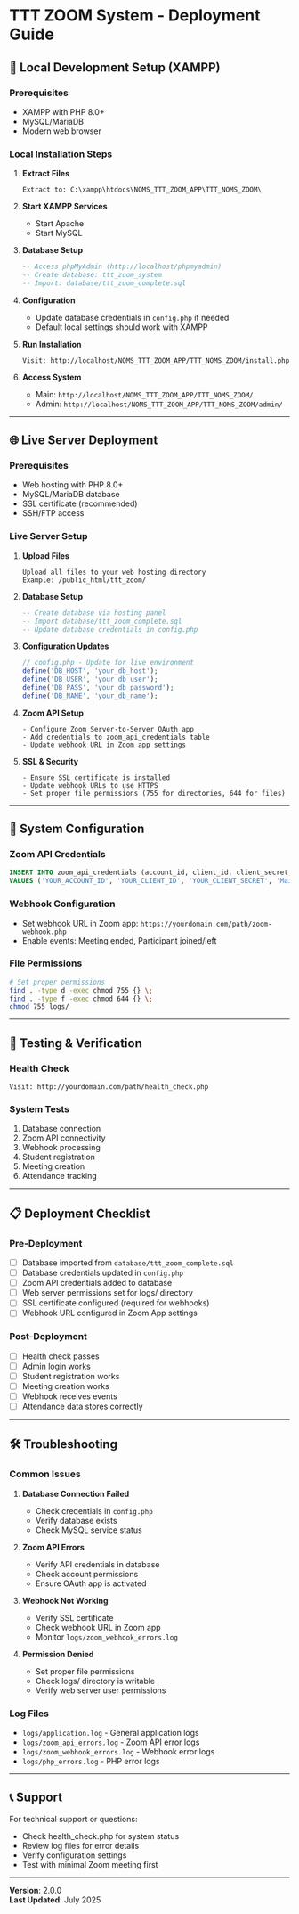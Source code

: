 # TTT ZOOM System - Deployment Guide

## 🚀 Local Development Setup (XAMPP)

### Prerequisites
- XAMPP with PHP 8.0+ 
- MySQL/MariaDB
- Modern web browser

### Local Installation Steps

1. **Extract Files**
   ```
   Extract to: C:\xampp\htdocs\NOMS_TTT_ZOOM_APP\TTT_NOMS_ZOOM\
   ```

2. **Start XAMPP Services**
   - Start Apache
   - Start MySQL

3. **Database Setup**
   ```sql
   -- Access phpMyAdmin (http://localhost/phpmyadmin)
   -- Create database: ttt_zoom_system
   -- Import: database/ttt_zoom_complete.sql
   ```

4. **Configuration**
   - Update database credentials in `config.php` if needed
   - Default local settings should work with XAMPP

5. **Run Installation**
   ```
   Visit: http://localhost/NOMS_TTT_ZOOM_APP/TTT_NOMS_ZOOM/install.php
   ```

6. **Access System**
   - Main: `http://localhost/NOMS_TTT_ZOOM_APP/TTT_NOMS_ZOOM/`
   - Admin: `http://localhost/NOMS_TTT_ZOOM_APP/TTT_NOMS_ZOOM/admin/`

---

## 🌐 Live Server Deployment

### Prerequisites
- Web hosting with PHP 8.0+
- MySQL/MariaDB database
- SSL certificate (recommended)
- SSH/FTP access

### Live Server Setup

1. **Upload Files**
   ```
   Upload all files to your web hosting directory
   Example: /public_html/ttt_zoom/
   ```

2. **Database Setup**
   ```sql
   -- Create database via hosting panel
   -- Import database/ttt_zoom_complete.sql
   -- Update database credentials in config.php
   ```

3. **Configuration Updates**
   ```php
   // config.php - Update for live environment
   define('DB_HOST', 'your_db_host');
   define('DB_USER', 'your_db_user');
   define('DB_PASS', 'your_db_password');
   define('DB_NAME', 'your_db_name');
   ```

4. **Zoom API Setup**
   ```
   - Configure Zoom Server-to-Server OAuth app
   - Add credentials to zoom_api_credentials table
   - Update webhook URL in Zoom app settings
   ```

5. **SSL & Security**
   ```
   - Ensure SSL certificate is installed
   - Update webhook URLs to use HTTPS
   - Set proper file permissions (755 for directories, 644 for files)
   ```

---

## 🔧 System Configuration

### Zoom API Credentials
```sql
INSERT INTO zoom_api_credentials (account_id, client_id, client_secret, name, is_active) 
VALUES ('YOUR_ACCOUNT_ID', 'YOUR_CLIENT_ID', 'YOUR_CLIENT_SECRET', 'Main Account', 1);
```

### Webhook Configuration
- Set webhook URL in Zoom app: `https://yourdomain.com/path/zoom-webhook.php`
- Enable events: Meeting ended, Participant joined/left

### File Permissions
```bash
# Set proper permissions
find . -type d -exec chmod 755 {} \;
find . -type f -exec chmod 644 {} \;
chmod 755 logs/
```

---

## 🧪 Testing & Verification

### Health Check
```
Visit: http://yourdomain.com/path/health_check.php
```

### System Tests
1. Database connection
2. Zoom API connectivity  
3. Webhook processing
4. Student registration
5. Meeting creation
6. Attendance tracking

---

## 📋 Deployment Checklist

### Pre-Deployment
- [ ] Database imported from `database/ttt_zoom_complete.sql`
- [ ] Database credentials updated in `config.php`
- [ ] Zoom API credentials added to database
- [ ] Web server permissions set for logs/ directory
- [ ] SSL certificate configured (required for webhooks)
- [ ] Webhook URL configured in Zoom App settings

### Post-Deployment
- [ ] Health check passes
- [ ] Admin login works
- [ ] Student registration works
- [ ] Meeting creation works
- [ ] Webhook receives events
- [ ] Attendance data stores correctly

---

## 🛠️ Troubleshooting

### Common Issues

1. **Database Connection Failed**
   - Check credentials in `config.php`
   - Verify database exists
   - Check MySQL service status

2. **Zoom API Errors**
   - Verify API credentials in database
   - Check account permissions
   - Ensure OAuth app is activated

3. **Webhook Not Working**
   - Verify SSL certificate
   - Check webhook URL in Zoom app
   - Monitor `logs/zoom_webhook_errors.log`

4. **Permission Denied**
   - Set proper file permissions
   - Check logs/ directory is writable
   - Verify web server user permissions

### Log Files
- `logs/application.log` - General application logs
- `logs/zoom_api_errors.log` - Zoom API error logs
- `logs/zoom_webhook_errors.log` - Webhook error logs
- `logs/php_errors.log` - PHP error logs

---

## 📞 Support

For technical support or questions:
- Check health_check.php for system status
- Review log files for error details
- Verify configuration settings
- Test with minimal Zoom meeting first

---

**Version**: 2.0.0  
**Last Updated**: July 2025
